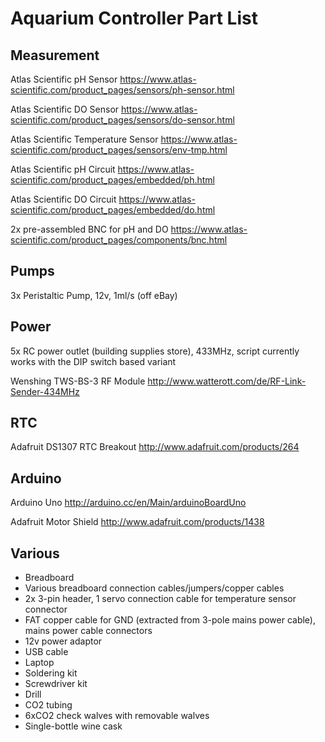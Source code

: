 # Aquarium Controller Part List

## Measurement
Atlas Scientific pH Sensor
https://www.atlas-scientific.com/product_pages/sensors/ph-sensor.html

Atlas Scientific DO Sensor
https://www.atlas-scientific.com/product_pages/sensors/do-sensor.html

Atlas Scientific Temperature Sensor
https://www.atlas-scientific.com/product_pages/sensors/env-tmp.html

Atlas Scientific pH Circuit
https://www.atlas-scientific.com/product_pages/embedded/ph.html

Atlas Scientific DO Circuit
https://www.atlas-scientific.com/product_pages/embedded/do.html

2x pre-assembled BNC for pH and DO
https://www.atlas-scientific.com/product_pages/components/bnc.html

## Pumps
3x Peristaltic Pump, 12v, 1ml/s (off eBay)

## Power
5x RC power outlet (building supplies store), 433MHz, script currently works with the DIP switch based variant

Wenshing TWS-BS-3 RF Module
http://www.watterott.com/de/RF-Link-Sender-434MHz

## RTC
Adafruit DS1307 RTC Breakout
http://www.adafruit.com/products/264

## Arduino
Arduino Uno
http://arduino.cc/en/Main/arduinoBoardUno

Adafruit Motor Shield
http://www.adafruit.com/products/1438

## Various
- Breadboard
- Various breadboard connection cables/jumpers/copper cables
- 2x 3-pin header, 1 servo connection cable for temperature sensor connector
- FAT copper cable for GND (extracted from 3-pole mains power cable), mains power cable connectors
- 12v power adaptor
- USB cable
- Laptop
- Soldering kit
- Screwdriver kit
- Drill
- CO2 tubing
- 6xCO2 check walves with removable walves
- Single-bottle wine cask


